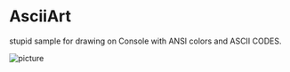 # AsciiArt

stupid sample for drawing on Console with ANSI colors and ASCII CODES.

![picture]("https://github.com/ingconti/AsciiArt/blob/master/Screenshot%202019-04-23%20at%2023.00.16.png")
